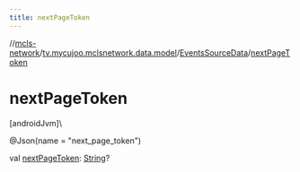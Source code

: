```yaml
---
title: nextPageToken
---
```

//[mcls-network](../../../index.html)/[tv.mycujoo.mclsnetwork.data.model](../index.html)/[EventsSourceData](index.html)/[nextPageToken](next-page-token.html)



# nextPageToken



[androidJvm]\




@Json(name = &quot;next_page_token&quot;)



val [nextPageToken](next-page-token.html): [String](https://kotlinlang.org/api/latest/jvm/stdlib/kotlin/-string/index.html)?




